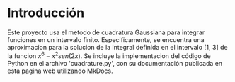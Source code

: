 # Introducción

Este proyecto usa el metodo de cuadratura Gaussiana para integrar funciones en un intervalo finito.
Especificamente, se encuentra una aproximacion para la solucion de la integral definida en el intervalo [1, 3] de la funcion $x^6-x^2sen(2x)$.
Se incluye la implementacion del código de Python en el archivo 'cuadrature.py', con su documentación publicada en esta pagina web utilizando MkDocs.
